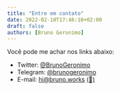 ```yaml
---
title: "Entre em contato"
date: 2022-02-10T17:46:10+02:00
draft: false
authors: [Bruno Geronimo]
---
```

Você pode me achar nos links abaixo:

* Twitter: [@BrunoGeronimo](https://twitter.com/BrunoGeronimo)
* Telegram: [@brunogeronimo](https://t.me/brunogeronimo)
* E-mail: [hi@bruno.works](mailto:hi@bruno.works) [(🔐)](https://bru.ge/key)